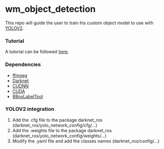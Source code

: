 # wm_object_detection
This repo will guide the user to train his custom object model to use with [YOLOV2](https://github.com/WalkingMachine/darknet_ros).

### Tutorial
A tutorial can be followed [here](https://github.com/WalkingMachine/sara_wiki/wiki/Create-a-custom-dataset-(YOLO)).

### Dependencies
* [ffmpeg](https://www.ffmpeg.org/)
* [Darknet](https://github.com/pjreddie/darknet)
* [CUDNN](https://developer.nvidia.com/cudnn)
* [CUDA](https://developer.nvidia.com/cuda-downloads?target_os=Linux)
* [BBoxLabelTool](https://github.com/puzzledqs/BBox-Label-Tool)

### YOLOV2 integration
1. Add the .cfg file to the package darknet_ros (darknet_ros/yolo_network_config/cfg/...)
2. Add the .weights file to the package darknet_ros (darknet_ros/yolo_network_config/weights/...)
3. Modify the .yaml file and add the classes names (darknet_ros/config/...)
